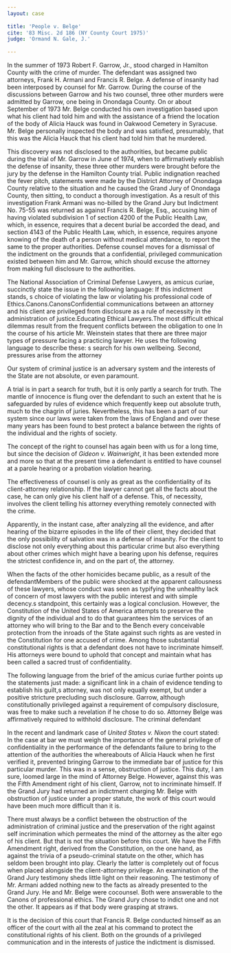 ```yaml
---
layout: case
 
title: 'People v. Belge'
cite: '83 Misc. 2d 186 (NY County Court 1975)'
judge: 'Ormand N. Gale, J.'
    
---
```


In the summer of 1973 Robert F. Garrow, Jr., stood charged in Hamilton County with the crime of murder. The defendant was assigned two attorneys, Frank H. Armani and Francis R. Belge. A defense of insanity had been interposed by counsel for Mr. Garrow. During the course of the discussions between Garrow and his two counsel, three other murders were admitted by Garrow, one being in Onondaga County. On or about September of 1973 Mr. Belge conducted his own investigation based upon what his client had told him and with the assistance of a friend the location of the body of Alicia Hauck was found in Oakwood Cemetery in Syracuse. Mr. Belge personally inspected the body and was satisfied, presumably, that this was the Alicia Hauck that his client had told him that he murdered.

This discovery was not disclosed to the authorities, but became public during the trial of Mr. Garrow in June of 1974, when to affirmatively establish the defense of insanity, these three other murders were brought before the jury by the defense in the Hamilton County trial. Public indignation reached the fever pitch, statements were made by the District Attorney of Onondaga County relative to the situation and he caused the Grand Jury of Onondaga County, then sitting, to conduct a thorough investigation. As a result of this investigation Frank Armani was no-billed by the Grand Jury but Indictment No. 75-55 was returned as against Francis R. Belge, Esq., accusing him of having violated subdivision 1 of section 4200 of the Public Health Law, which, in essence, requires that a decent burial be accorded the dead, and section 4143 of the Public Health Law, which, in essence, requires anyone knowing of the death of a person without medical attendance, to report the same to the proper authorities. Defense counsel moves for a dismissal of the indictment on the grounds that a confidential, privileged communication existed between him and Mr. Garrow, which should excuse the attorney from making full disclosure to the authorities.

The National Association of Criminal Defense Lawyers, as amicus curiae, succinctly state the issue in the following language: If this indictment stands, s choice of violating the law or violating his professional code of Ethics.Canons.CanonsConfidential communications between an attorney and his client are privileged from disclosure as a rule of necessity in the administration of justice.Educating Ethical Lawyers.The most difficult ethical dilemmas result from the frequent conflicts between the obligation to one In the course of his article Mr. Weinstein states that there are three major types of pressure facing a practicing lawyer. He uses the following language to describe these: s search for his own wellbeing. Second, pressures arise from the attorney

Our system of criminal justice is an adversary system and the interests of the State are not absolute, or even paramount. 

A trial is in part a search for truth, but it is only partly a search for truth. The mantle of innocence is flung over the defendant to such an extent that he is safeguarded by rules of evidence which frequently keep out absolute truth, much to the chagrin of juries. Nevertheless, this has been a part of our system since our laws were taken from the laws of England and over these many years has been found to best protect a balance between the rights of the individual and the rights of society.

The concept of the right to counsel has again been with us for a long time, but since the decision of _Gideon v. Wainwright_, it has been extended more and more so that at the present time a defendant is entitled to have counsel at a parole hearing or a probation violation hearing.

The effectiveness of counsel is only as great as the confidentiality of its client-attorney relationship. If the lawyer cannot get all the facts about the case, he can only give his client half of a defense. This, of necessity, involves the client telling his attorney everything remotely connected with the crime.

Apparently, in the instant case, after analyzing all the evidence, and after hearing of the bizarre episodes in the life of their client, they decided that the only possibility of salvation was in a defense of insanity. For the client to disclose not only everything about this particular crime but also everything about other crimes which might have a bearing upon his defense, requires the strictest confidence in, and on the part of, the attorney.

When the facts of the other homicides became public, as a result of the defendantMembers of the public were shocked at the apparent callousness of these lawyers, whose conduct was seen as typifying the unhealthy lack of concern of most lawyers with the public interest and with simple decency.s standpoint, this certainly was a logical conclusion. However, the Constitution of the United States of America attempts to preserve the dignity of the individual and to do that guarantees him the services of an attorney who will bring to the Bar and to the Bench every conceivable protection from the inroads of the State against such rights as are vested in the Constitution for one accused of crime. Among those substantial constitutional rights is that a defendant does not have to incriminate himself. His attorneys were bound to uphold that concept and maintain what has been called a sacred trust of confidentiality.

The following language from the brief of the amicus curiae further points up the statements just made: a significant link in a chain of evidence tending to establish his guilt,s attorney, was not only equally exempt, but under a positive stricture precluding such disclosure. Garrow, although constitutionally privileged against a requirement of compulsory disclosure, was free to make such a revelation if he chose to do so. Attorney Belge was affirmatively required to withhold disclosure. The criminal defendant

In the recent and landmark case of _United States v. Nixon_ the court stated: In the case at bar we must weigh the importance of the general privilege of confidentiality in the performance of the defendants failure to bring to the attention of the authorities the whereabouts of Alicia Hauck when he first verified it, prevented bringing Garrow to the immediate bar of justice for this particular murder. This was in a sense, obstruction of justice. This duty, I am sure, loomed large in the mind of Attorney Belge. However, against this was the Fifth Amendment right of his client, Garrow, not to incriminate himself. If the Grand Jury had returned an indictment charging Mr. Belge with obstruction of justice under a proper statute, the work of this court would have been much more difficult than it is.

There must always be a conflict between the obstruction of the administration of criminal justice and the preservation of the right against self incrimination which permeates the mind of the attorney as the alter ego of his client. But that is not the situation before this court. We have the Fifth Amendment right, derived from the Constitution, on the one hand, as against the trivia of a pseudo-criminal statute on the other, which has seldom been brought into play. Clearly the latter is completely out of focus when placed alongside the client-attorney privilege. An examination of the Grand Jury testimony sheds little light on their reasoning. The testimony of Mr. Armani added nothing new to the facts as already presented to the Grand Jury. He and Mr. Belge were cocounsel. Both were answerable to the Canons of professional ethics. The Grand Jury chose to indict one and not the other. It appears as if that body were grasping at straws.

It is the decision of this court that Francis R. Belge conducted himself as an officer of the court with all the zeal at his command to protect the constitutional rights of his client. Both on the grounds of a privileged communication and in the interests of justice the indictment is dismissed.